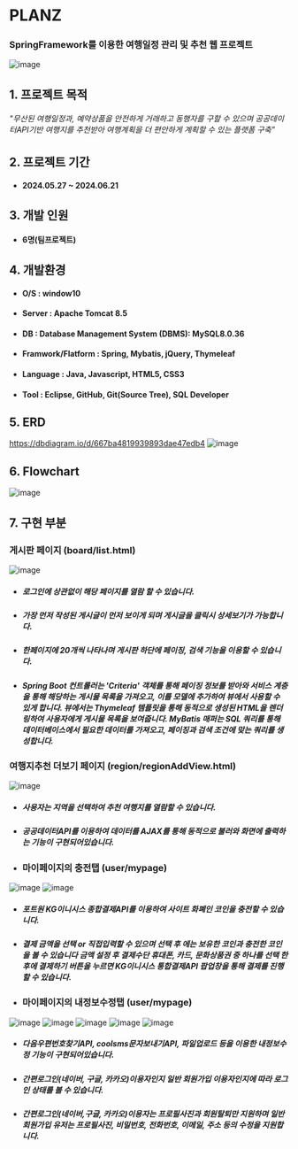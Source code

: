 # PLANZ
### SpringFramework를 이용한 여행일정 관리 및 추천 웹 프로젝트
![image](https://github.com/Dong0E/PLANZ/assets/168512107/24c8b6d5-9d68-409d-a22d-adecfd2080df)

  
## 1. 프로젝트 목적
###### "무산된 여행일정과, 예약상품을 안전하게 거래하고 동행자를 구할 수 있으며 공공데이터API기반 여행지를 추천받아 여행계획을 더 편안하게 계획할 수 있는 플랫폼 구축"  

## 2. 프로젝트 기간
+ #### 2024.05.27 ~ 2024.06.21

## 3. 개발 인원
+ #### 6명(팀프로젝트)

## 4. 개발환경
+ #### O/S : window10
+ #### Server : Apache Tomcat 8.5
+ #### DB : Database Management System (DBMS): MySQL8.0.36
+ #### Framwork/Flatform : Spring, Mybatis, jQuery, Thymeleaf
+ #### Language : Java, Javascript, HTML5, CSS3
+ #### Tool : Eclipse, GitHub, Git(Source Tree), SQL Developer

## 5. ERD
https://dbdiagram.io/d/667ba4819939893dae47edb4
![image](https://github.com/Dong0E/PLANZ/assets/168512107/0c4fe48b-8d71-4e3f-a9a7-8e6782e50899)

## 6. Flowchart
![image](https://github.com/Dong0E/PLANZ/assets/168512107/f75e18ae-1f7b-43d8-b7b5-91156304c3da)

## 7. 구현 부분

### 게시판 페이지 (board/list.html)
![image](https://github.com/Dong0E/PLANZ/assets/168512107/dee0d79d-f249-4381-8929-136dce63ee5a)
  + ##### 로그인에 상관없이 해당 페이지를 열람 할 수 있습니다.
  + ##### 가장 먼저 작성된 게시글이 먼저 보이게 되며 게시글을 클릭시 상세보기가 가능합니다.
  + ##### 한페이지에 20개씩 나타나며 게시판 하단에 페이징, 검색 기능을 이용할 수 있습니다.
  + ##### Spring Boot 컨트롤러는 'Criteria' 객체를 통해 페이징 정보를 받아와 서비스 계층을 통해 해당하는 게시물 목록을 가져오고, 이를 모델에 추가하여 뷰에서 사용할 수 있게 합니다. 뷰에서는 Thymeleaf 템플릿을 통해 동적으로 생성된 HTML을 렌더링하여 사용자에게 게시물 목록을 보여줍니다. MyBatis 매퍼는 SQL 쿼리를 통해 데이터베이스에서 필요한 데이터를 가져오고, 페이징과 검색 조건에 맞는 쿼리를 생성합니다.

### 여행지추천 더보기 페이지 (region/regionAddView.html)
![image](https://github.com/Dong0E/PLANZ/assets/168512107/25a7efb9-3872-4944-9a9c-e8ff6a084f37)
  + ##### 사용자는 지역을 선택하여 추천 여행지를 열람할 수 있습니다.
  + ##### 공공데이터API를 이용하여 데이터를 AJAX를 통해 동적으로 불러와 화면에 출력하는 기능이 구현되어있습니다.
 
+ ### 마이페이지의 충전탭 (user/mypage)
![image](https://github.com/Dong0E/PLANZ/assets/168512107/9f597bd6-25ac-42e8-8abc-2139a38d3baf)
![image](https://github.com/Dong0E/PLANZ/assets/168512107/758ac086-08d6-4c9f-b513-f100f67d6b55)

  + ##### 포트원 KG이니시스 종합결제API를 이용하여 사이트 화폐인 코인을 충전할 수 있습니다.
  + ##### 결제 금액을 선택 or 직접입력할 수 있으며 선택 후 에는 보유한 코인과 충전한 코인을 볼 수 있습니다 금액 설정 후 결제수단 휴대폰, 카드, 문화상품권 중 하나를 선택 한 후에 결제하기 버튼을 누르면 KG이니시스 통합결제API 팝업창을 통해 결제를 진행 할 수 있습니다.

+ ### 마이페이지의 내정보수정탭 (user/mypage)
![image](https://github.com/Dong0E/PLANZ/assets/168512107/009055f9-5b41-49ee-8c33-4be763186912)
![image](https://github.com/Dong0E/PLANZ/assets/168512107/1be6efb0-760c-4fca-b8e7-30d417d6b420)
![image](https://github.com/Dong0E/PLANZ/assets/168512107/dcd0bf5f-5b5e-4988-be49-481db6806a41)
![image](https://github.com/Dong0E/PLANZ/assets/168512107/b345f4de-e088-4900-98f7-9cfa27ed09ab)
![image](https://github.com/Dong0E/PLANZ/assets/168512107/c6fa22ce-1ed1-43a1-bd6b-4356d480fd58)
  + ##### 다음우편번호찾기API, coolsms문자보내기API, 파일업로드 등을 이용한 내정보수정 기능이 구현되어있습니다.
  + ##### 간편로그인(네이버, 구글, 카카오)이용자인지 일반 회원가입 이용자인지에 따라 로그인 상태를 볼 수 있습니다.
  + ##### 간편로그인(네이버,구글, 카카오)이용자는 프로필사진과 회원탈퇴만 지원하며 일반 회원가입 유저는 프로필사진, 비밀번호, 전화번호, 이메일, 주소 등의 수정을 지원합니다.








  




  

